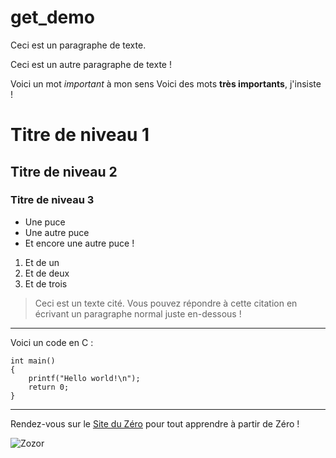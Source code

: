 # get_demo

Ceci est un paragraphe de texte.

Ceci est un autre paragraphe de texte !

Voici un mot *important* à mon sens
Voici des mots **très importants**, j'insiste !

# Titre de niveau 1

## Titre de niveau 2

### Titre de niveau 3

* Une puce
* Une autre puce
* Et encore une autre puce !

1. Et de un
2. Et de deux
3. Et de trois

> Ceci est un texte cité. Vous pouvez répondre
> à cette citation en écrivant un paragraphe
> normal juste en-dessous !

-----------------

Voici un code en C :

    int main()
    {
        printf("Hello world!\n");
        return 0;
    }
	
-----------------
	
Rendez-vous sur le [Site du Zéro](http://www.siteduzero.com) pour tout apprendre à partir de Zéro !

![Zozor](http://uploads.siteduzero.com/files/420001_421000/420263.png)